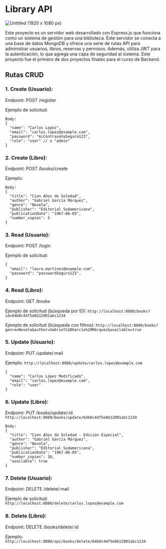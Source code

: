# Library API
![Untitled (1920 x 1080 px)](https://github.com/user-attachments/assets/533211ff-8a37-443d-aa89-8611dddad1e9)


Este proyecto es un servidor web desarrollado con Express.js que funciona como un sistema de gestión para una biblioteca. Este servidor se conecta a una base de datos MongoDB y ofrece una serie de rutas API para administrar usuarios, libros, reservas y permisos.  Además, utiliza JWT para la autenticación, lo que agrega una capa de seguridad al sistema. Este proyecto fue el primero de dos proyectos finales para el curso de Backend. 


## Rutas CRUD

### 1. Create (Usuario):

Endpoint: POST /register

Ejemplo de solicitud:

```
Body:
{
  "name": "Carlos Lopez",
  "email": "carlos.lopez@example.com",
  "password": "miContraseñaSegura123",
  "role": "user" // o "admin"
}
```

### 2. Create (Libro):

Endpoint: POST /books/create

Ejemplo:

```
Body:
{
  "title": "Cien Años de Soledad",
  "author": "Gabriel García Márquez",
  "genre": "Novela",
  "publisher": "Editorial Sudamericana",
  "publicationDate": "1967-06-05",
  "number_copies": 5
}
```

### 3. Read (Usuario):

Endpoint: POST /login

Ejemplo de solicitud:

```
{
  "email": "laura.martinez@example.com",
  "password": "passwordSeguro123",
}
```

### 4. Read (Libro):

Endpoint: GET /books

Ejemplo de solicitud (búsqueda por ID):
```http://localhost:8080/books?id=64b8c44f5e8b12001abc1234```

Ejemplo de solicitud (búsqueda con filtros):
```http://localhost:8080/books?genre=Novela&author=Gabriel%20García%20Márquez&available=true```


### 5. Update (Usuario):

Endpoint: PUT /update/:mail

Ejemplo:
```http://localhost:8080/update/carlos.lopez@example.com```


```
{
  "name": "Carlos López Modificado",
  "email": "carlos.lopez@example.com",
  "role": "user"
}
```

### 6. Update (Libro):

Endpoint: PUT /books/update/:id
```http://localhost:8080/books/update/64b8c44f5e8b12001abc1234```


```
Body:
{
  "title": "Cien Años de Soledad - Edición Especial",
  "author": "Gabriel García Márquez",
  "genre": "Novela",
  "publisher": "Editorial Sudamericana",
  "publicationDate": "1967-06-05",
  "number_copies": 10,
  "available": true
}
```

### 7. Delete (Usuario):

Endpoint: DELETE /delete/:mail

Ejemplo de solicitud:
```http://localhost:8080/delete/carlos.lopez@example.com```

### 8. Delete (Libro):

Endpoint: DELETE /books/delete/:id

Ejemplo:
```http://localhost:8080/api/books/delete/64b8c44f5e8b12001abc1234```

